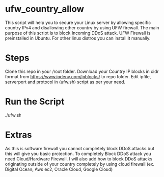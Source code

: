 # ufw_country_allow
This script will help you to secure your Linux server by allowing specific country IPv4 and disallowing other country by using UFW firewall. 
The main purpose of this script is to block Incoming DDoS attack.
UFW Firewall is preinstalled in Ubuntu. For other linux distros you can install it manually.

# Steps
Clone this repo in your /root folder.
Download your Country IP blocks in cidr format from https://www.ipdeny.com/ipblocks/ to repo folder.
Edit ipfile, serverport and protocol in (ufw.sh) script as per your need.

# Run the Script
./ufw.sh

# Extras
As this is software firewall you cannot completely block DDoS attacks but this will give you basic protection.
To completely Block DDoS attack you need Cloud/Hardware Firewall.
I will also add how to block DDoS attacks originating outside of your country completely by using cloud firewall (ex. Digital Ocean, Aws ec2, Oracle Cloud, Google Cloud)
